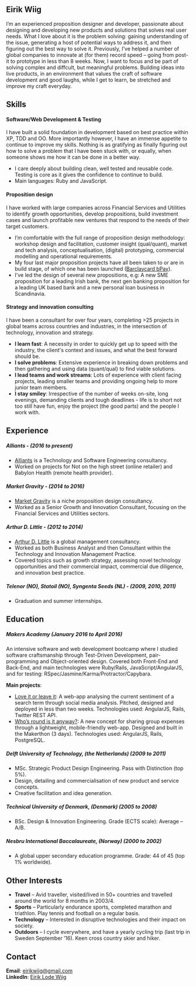 ## Eirik Wiig
I’m an experienced proposition designer and developer, passionate about designing and developing new products and solutions that solves real user needs. What I love about it is the problem solving: gaining understanding of the issue, generating a host of potential ways to address it, and then figuring out the best way to solve it. Previously, I’ve helped a number of global companies to innovate at (for them) record speed – going from post-it to prototype in less than 8 weeks. Now, I want to focus and be part of solving complex and diffcult, but meaningful problems. Building ideas into live products, in an environment that values the craft of software development and good laughs, while I get to learn, be stretched and improve my craft everyday.

## Skills 

#### Software/Web Development & Testing
I have built a solid foundation in development based on best practice within XP, TDD and OO. More importantly however, I have an immense appetite to continue to improve my skills. Nothing is as gratifying as finally figuring out how to solve a problem that I have been stuck with, or equally, when someone shows me how it can be done in a better way.

- I care deeply about building clean, well tested and reusable code. Testing is core as it gives the confidence to continue to build.
- Main languages: Ruby and JavaScript.

#### Proposition design
I have worked with large companies across Financial Services and Utilities to identify growth opportunities, develop propositions, build investment cases and launch profitable new ventures that respond to the needs of their target customers.

- I’m comfortable with the full range of proposition design methodology: workshop design and facilitation, customer insight (qual/quant), market and tech analysis, conceptualisation, (digital) prototyping, commercial modelling and operational requirements.
- My four last major proposition projects have all been taken to or are in build stage, of which one has been launched ([Barclaycard bPay](http://www.marketgravity.com/portfolio/barclaycard-bpay-making-everyday-payments-easy/)).
- I've led the design of several new propositions, e.g: A new SME proposition for a leading Irish bank, the next gen banking proposition for a leading UK based bank and a new personal loan business in Scandinavia.

#### Strategy and innovation consulting
I have been a consultant for over four years, completing >25 projects in global teams across countries and industries, in the intersection of technology, innovation and strategy.

- **I learn fast**: A necessity in order to quickly get up to speed with the industry, the client's context and issues, and what the best forward should be.
- **I solve problems**: Extensive experience in breaking down problems and then gathering and using data (quant/qual) to find viable solutions.
- **I lead teams and work streams**: Lots of experience with client facing projects, leading smaller teams and providing ongoing help to more junior team members.
- **I stay smiley**: Irrespective of the number of weeks on-site, long evenings, demanding clients and tough deadlines - life is to short not too still have fun, enjoy the project (the good parts) and the people I work with.

## Experience
##### Alliants - (2016 to present)
- [Alliants](http://www.alliants.com) is a Technology and Software Engineering consultancy.
- Worked on projects for Not on the high street (online retailer) and Babylon Health (remote health provider).

##### Market Gravity - (2014 to 2016)
- [Market Gravity](http://www.marketgravity.com) is a niche proposition design consultancy.
- Worked as a Senior Growth and Innovation Consultant, focusing on the Financial Services and Utilities sectors.

##### Arthur D. Little - (2012 to 2014)   
- [Arthur D. Little](http://www.adlittle.com/) is a global management consultancy.
- Worked as both Business Analyst and then Consultant within the Technology and Innovation Management Practice.
- Covered topics such as growth strategy, assessing novel technology opportunities and their commercial impact, commercial due diligence, and innovation best practice. 

##### Telenor (NO), Statoil (NO), Syngenta Seeds (NL) - (2009, 2010, 2011)   
- Graduation and summer internships.

## Education

##### Makers Academy (January 2016 to April 2016)
An intensive software and web development bootcamp where I studied software craftsmanship through Test-Driven Development, pair-programming and Object-oriented design. Covered both Front-End and Back-End, and main technologies were Ruby/Rails, JavaScript/AngularJS, and for testing: RSpec/Jasmine/Karma/Protractor/Capybara.

**Main projects**:
- [Love it or leave it](http://loveit-leaveit.herokuapp.com/): A web-app analysing the current sentiment of a search term through social media analysis. Pitched, designed and deployed in less than two weeks. Technologies used: AngularJS, Rails, Twitter REST API.
- [Who’s round is it anyway?](https://github.com/eilw/whos-round-is-it-anyway): A new concept for sharing group expenses through a lightweight, mobile-friendly web-app. Designed and built in the Makerthon (3 days). Technologies used: AngularJS, Rails, PostgreSQL.

##### Delft University of Technology, (the Netherlands) (2009 to 2011)
- MSc. Strategic Product Design Engineering. Pass with Distinction (top 5%).
- Design, detailing and commercialisation of new product and service concepts.
- Creative facilitation and idea generation.

##### Technical University of Denmark, (Denmark) (2005 to 2008)
- BSc. Design & Innovation Engineering. Grade (ECTS scale): Average – A/B.

##### Nesbru International Baccalaureate, (Norway) (2000 to 2002)
- A global upper secondary education programme. Grade: 44 of 45 (top 1% worldwide).

## Other Interests
- **Travel** – Avid traveller, visited/lived in 50+ countries and travelled around the world for 8 months in 2003/4.
- **Sports** – Particularly endurance sports, completed marathon and triathlon. Play tennis and football on a regular basis.
- **Technology** – Interested in disruptive technologies and their impact on society.
- **Outdoors** – I cycle everywhere, and have a yearly cycling trip (last trip in Sweden September ’16). Keen cross country skier and hiker.

## Contact
**Email**: eirikwiig@gmail.com <br>
**LinkedIn**: [Eirik Lode Wiig](https://uk.linkedin.com/in/eirik-lode-wiig-8631b37)

